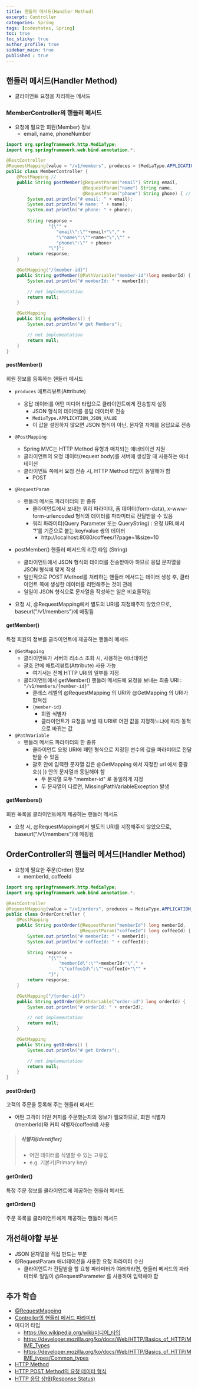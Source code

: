 ```yaml
---
title: 핸들러 메서드(Handler Method)
excerpt: Controller
categories: Spring
tags: [codestates, Spring]
toc: true
toc_sticky: true
author_profile: true
sidebar_main: true
published : true
---
```


## 핸들러 메서드(Handler Method)
- 클라이언트 요청을 처리하는 메서드

### MemberController의 핸들러 메서드
- 요청에 필요한 회원(Member) 정보
  - email, name, phoneNumber 

```java
import org.springframework.http.MediaType;
import org.springframework.web.bind.annotation.*;

@RestController
@RequestMapping(value = "/v1/members", produces = {MediaType.APPLICATION_JSON_VALUE}) //
public class MemberController {
    @PostMapping //
    public String postMember(@RequestParam("email") String email,
                             @RequestParam("name") String name,
                             @RequestParam("phone") String phone) { //
        System.out.println("# email: " + email);
        System.out.println("# name: " + name);
        System.out.println("# phone: " + phone);
        
        String response =
                "{\"" + 
                   "email\":\""+email+"\"," + 
                   "\"name\":\""+name+"\",\"" + 
                   "phone\":\"" + phone+ 
                "\"}";
        return response;
    }

    @GetMapping("/{member-id}")
    public String getMember(@PathVariable("member-id")long memberId) {
        System.out.println("# memberId: " + memberId);

        // not implementation
        return null;
    }

    @GetMapping
    public String getMembers() {
        System.out.println("# get Members");

        // not implementation
        return null;
    }
}
```

#### postMember()
회원 정보를 등록하는 핸들러 메서드
- ```produces``` 애트리뷰트(Attribute)
  - 응답 데이터를 어떤 미디어 타입으로 클라이언트에게 전송할지 설정
    - JSON 형식의 데이터를 응답 데이터로 전송
    - ```MediaType.APPLICATION_JSON_VALUE``` 
    - 이 값을 설정하지 않으면 JSON 형식이 아닌, 문자열 자체를 응답으로 전송
  
- ```@PostMapping```
  - Spring MVC는 HTTP Method 유형과 매치되는 애너테이션 지원
  - 클라이언트의 요청 데이터(request body)를 서버에 생성할 때 사용하는 애너테이션
  - 클라이언트 쪽에서 요청 전송 시, HTTP Method 타입이 동일해야 함
    - POST
- ```@RequestParam```
  - 핸들러 메서드 파라미터의 한 종류
    - 클라이언트에서 보내는 쿼리 파라미터, 폼 데이터(form-data), x-www-form-urlencoded 형식의 데이터를 파라미터로 전달받을 수 있음
    - 쿼리 파라미터(Query Parameter 또는 QueryString) : 요청 URL에서 ‘?’를 기준으로 붙는 key/value 쌍의 데이터
      - http://localhost:8080/coffees/1?page=1&size=10
- postMember() 핸들러 메서드의 리턴 타입 (String)
  - 클라이언트에서 JSON 형식의 데이터를 전송받아야 하므로 응답 문자열을 JSON 형식에 맞게 작성
  - 일반적으로 POST Method를 처리하는 핸들러 메서드는 데이터 생성 후, 클라이언트 쪽에 생성한 데이터를 리턴해주는 것이 관례
  - 일일이 JSON 형식으로 문자열을 작성하는 일은 비효율적임
- 요청 시, @RequestMapping에서 별도의 URI를 지정해주지 않았으므로, baseurl("/v1/members")에 매핑됨

#### getMember()
특정 회원의 정보를 클라이언트에 제공하는 핸들러 메서드

- ```@GetMapping```
  - 클라이언트가 서버의 리소스 조회 시, 사용하는 애너테이션
  - 괄호 안에 애트리뷰트(Attribute) 사용 가능
    - 여기서는 전체 HTTP URI의 일부를 지정
  - 클라이언트에서 getMember() 핸들러 메서드에 요청을 보내는 최종 URI : ```"/v1/members/{member-id}"```
    - 클래스 레벨의 @RequestMapping 의 URI와 @GetMapping 의 URI가 합쳐짐
    - ```{member-id}``` 
      - 회원 식별자
      - 클라이언트가 요청을 보낼 때 URI로 어떤 값을 지정하느냐에 따라 동적으로 바뀌는 값
- ```@PathVariable```
  - 핸들러 메서드 파라미터의 한 종류
    - 클라이언트 요청 URI에 패턴 형식으로 지정된 변수의 값을 파라미터로 전달받을 수 있음
    - 괄호 안에 입력한 문자열 값은 @GetMapping 에서 지정한 url 에서 중괄호({ }) 안의 문자열과 동일해야 함
      - 두 문자열 모두 "member-id" 로 동일하게 지정
      - 두 문자열이 다르면, MissingPathVariableException 발생


#### getMembers()
회원 목록을 클라이언트에게 제공하는 핸들러 메서드

- 요청 시, @RequestMapping에서 별도의 URI를 지정해주지 않았으므로, baseurl("/v1/members")에 매핑됨



## OrderController의 핸들러 메서드(Handler Method)
- 요청에 필요한 주문(Order) 정보
  - memberId, coffeeId

```java
import org.springframework.http.MediaType;
import org.springframework.web.bind.annotation.*;

@RestController
@RequestMapping(value = "/v1/orders", produces = MediaType.APPLICATION_JSON_VALUE)
public class OrderController {
    @PostMapping
    public String postOrder(@RequestParam("memberId") long memberId,
                            @RequestParam("coffeeId") long coffeeId) {
        System.out.println("# memberId: " + memberId);
        System.out.println("# coffeeId: " + coffeeId);

        String response =
                "{\"" +
                    "memberId\":\""+memberId+"\"," +
                    "\"coffeeId\":\""+coffeeId+"\"" +
                "}";
        return response;
    }

    @GetMapping("/{order-id}")
    public String getOrder(@PathVariable("order-id") long orderId) {
        System.out.println("# orderId: " + orderId);

        // not implementation
        return null;
    }

    @GetMapping
    public String getOrders() {
        System.out.println("# get Orders");

        // not implementation
        return null;
    }
}
```

#### postOrder()
고객의 주문을 등록해 주는 핸들러 메서드

- 어떤 고객이 어떤 커피를 주문했는지의 정보가 필요하므로, 회원 식별자(memberId)와 커피 식별자(coffeeId) 사용

> ##### 식별자(Identifier)
> - 어떤 데이터를 식별할 수 있는 고유값
> - e.g. 기본키(Primary key)

#### getOrder() 
특정 주문 정보를 클라이언트에 제공하는 핸들러 메서드

#### getOrders() 
주문 목록을 클라이언트에게 제공하는 핸들러 메서드



## 개선해야할 부분
- JSON 문자열을 직접 만드는 부분
- @RequestParam 애너테이션을 사용한 요청 파라미터 수신
  - 클라이언트가 전달받을 할 요청 파라미터가 여러개라면, 핸들러 메서드의 파라미터로 일일이 @RequestParameter 를 사용하여 입력해야 함



## 추가 학습
- [@RequestMapping](https://itvillage.tistory.com/40)
- [Controller의 핸들러 메서드 파라미터](https://itvillage.tistory.com/41)
- 미디어 타입
  - https://ko.wikipedia.org/wiki/미디어_타입
  - https://developer.mozilla.org/ko/docs/Web/HTTP/Basics_of_HTTP/MIME_Types
  - https://developer.mozilla.org/ko/docs/Web/HTTP/Basics_of_HTTP/MIME_types/Common_types
- [HTTP Method](https://developer.mozilla.org/ko/docs/Web/HTTP/Methods)
- [HTTP POST Method의 요청 데이터 형식](https://developer.mozilla.org/ko/docs/Web/HTTP/Methods/POST)
- [HTTP 응답 상태(Response Status)](https://developer.mozilla.org/ko/docs/Web/HTTP/Status)
